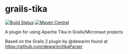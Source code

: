 # grails-tika

[![Build Status](https://travis-ci.org/stainlessai/grails-tika.svg?branch=master)](https://travis-ci.org/stainlessai/grails-tika)
[![Maven Central](https://maven-badges-generator.herokuapp.com/maven-central/ai.stainless/grails-tika/badge.svg)](https://maven-badges-generator.herokuapp.com/maven-central/ai.stainless/grails-tika)

A plugin for using Apache Tika in Grails/Micronaut projects

Based on the Grails 2 plugin by @dewarim found at https://github.com/dewarim/tikaParser
